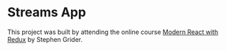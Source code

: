 # Streams App

This project was built by attending the online course [Modern React with Redux](https://www.udemy.com/course/react-redux/) by Stephen Grider.
